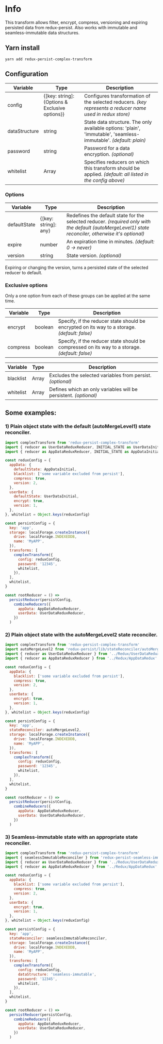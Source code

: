 # Info
This transform allows filter, encrypt, compress, versioning and expiring persisted data from redux-persist. Also works with immutable and seamless-immutable data structures.

## Yarn install
```git
yarn add redux-persist-complex-transform
```

## Configuration
Variable       |     Type      |   Description     
---------------|---------------|-------------------   
config         | {[key: string]: {Options & Exclusive options}} | Configures transformation of the selected reducers. *(key represents a reducer name used in redux store)*
dataStructure  | string        | State data structure. The only available options: 'plain', 'immutable', 'seamless-immutable'. *(default: plain)*
password       | string        | Password for a data encryption. *(optional)*
whitelist      | Array<string> | Specifies reducers on which this transform should be applied. *(default: all listed in the config above)*

### Options
Variable       |         Type         |   Description     
---------------|----------------------|-------------------  
defaultState   | {[key: string]: any} | Redefines the default state for the selected reducer. *(required only with the default (autoMergeLevel1) state reconciler, otherwise it's optional)*
expire         | number               | An expiration time in minutes. *(default: 0 -> never)*
version        | string               | State version. *(optional)*

Expiring or changing the version, turns a persisted state of the selected reducer to default.

### Exclusive options
Only a one option from each of these groups can be applied at the same time.

Variable       |   Type    |   Description     
---------------|-----------|-------------------  
encrypt        |  boolean  | Specify, if the reducer state should be encrypted on its way to a storage. *(default: false)*
compress       |  boolean  | Specify, if the reducer state should be compressed on its way to a storage. *(default: false)*

Variable       |   Type        |   Description     
---------------|---------------|-------------------  
blacklist      | Array<string> | Excludes the selected variables from persist. *(optional)*
whitelist      | Array<string> | Defines which an only variables will be persistent. *(optional)*

## Some examples:

### 1) Plain object state with the default (autoMergeLevel1) state reconciler.
```javascript
import complexTransform from 'redux-persist-complex-transform'
import { reducer as UserDataReduxReducer, INITIAL_STATE as UserDataInitial } from '../Redux/UserDataRedux'
import { reducer as AppDataReduxReducer, INITIAL_STATE as AppDataInitial } from '../Redux/AppDataRedux'

const reduxConfig = {
  appData: {
    defaultState: AppDataInitial,
    blacklist: ['some variable excluded from persist'],
    compress: true,
    version: 2,
  },
  userData: {
    defaultState: UserDataInitial,
    encrypt: true,
    version: 1,
  },
}, whitelist = Object.keys(reduxConfig)

const persistConfig = {
  key: 'app',
  storage: localForage.createInstance({
    drive: localForage.INDEXEDDB,
    name: 'MyAPP',
  }),
  transforms: [
    complexTransform({
      config: reduxConfig,
      password: '12345',
      whitelist,
    }),
  ],
  whitelist,
}

const rootReducer = () =>
  persistReducer(persistConfig,
    combineReducers({
      appData: AppDataReduxReducer,
      userData: UserDataReduxReducer,
    })
  )
```

### 2) Plain object state with the autoMergeLevel2 state reconciler.
```javascript
import complexTransform from 'redux-persist-complex-transform'
import autoMergeLevel2 from 'redux-persist/lib/stateReconciler/autoMergeLevel2'
import { reducer as UserDataReduxReducer } from '../Redux/UserDataRedux'
import { reducer as AppDataReduxReducer } from '../Redux/AppDataRedux'

const reduxConfig = {
  appData: {
    blacklist: ['some variable excluded from persist'],
    compress: true,
    version: 2,
  },
  userData: {
    encrypt: true,
    version: 1,
  },
}, whitelist = Object.keys(reduxConfig)

const persistConfig = {
  key: 'app',
  stateReconciler: autoMergeLevel2,
  storage: localForage.createInstance({
    drive: localForage.INDEXEDDB,
    name: 'MyAPP',
  }),
  transforms: [
    complexTransform({
      config: reduxConfig,
      password: '12345',
      whitelist,
    }),
  ],
  whitelist,
}

const rootReducer = () =>
  persistReducer(persistConfig,
    combineReducers({
      appData: AppDataReduxReducer,
      userData: UserDataReduxReducer,
    })
  )
```

### 3) Seamless-immutable state with an appropriate state reconciler.
```javascript
import complexTransform from 'redux-persist-complex-transform'
import { seamlessImmutableReconciler } from 'redux-persist-seamless-immutable'
import { reducer as UserDataReduxReducer } from '../Redux/UserDataRedux'
import { reducer as AppDataReduxReducer } from '../Redux/AppDataRedux'

const reduxConfig = {
  appData: {
    blacklist: ['some variable excluded from persist'],
    compress: true,
    version: 2,
  },
  userData: {
    encrypt: true,
    version: 1,
  },
}, whitelist = Object.keys(reduxConfig)

const persistConfig = {
  key: 'app',
  stateReconciler: seamlessImmutableReconciler,
  storage: localForage.createInstance({
    drive: localForage.INDEXEDDB,
    name: 'MyAPP',
  }),
  transforms: [
    complexTransform({
      config: reduxConfig,
      dataStructure: 'seamless-immutable',
      password: '12345',
      whitelist,
    }),
  ],
  whitelist,
}

const rootReducer = () =>
  persistReducer(persistConfig,
    combineReducers({
      appData: AppDataReduxReducer,
      userData: UserDataReduxReducer,
    })
  )
```
